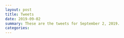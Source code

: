 ```yaml
---
layout: post
title: Tweets
date: 2019-09-02
summary: These are the tweets for September 2, 2019.
categories:
---
```



